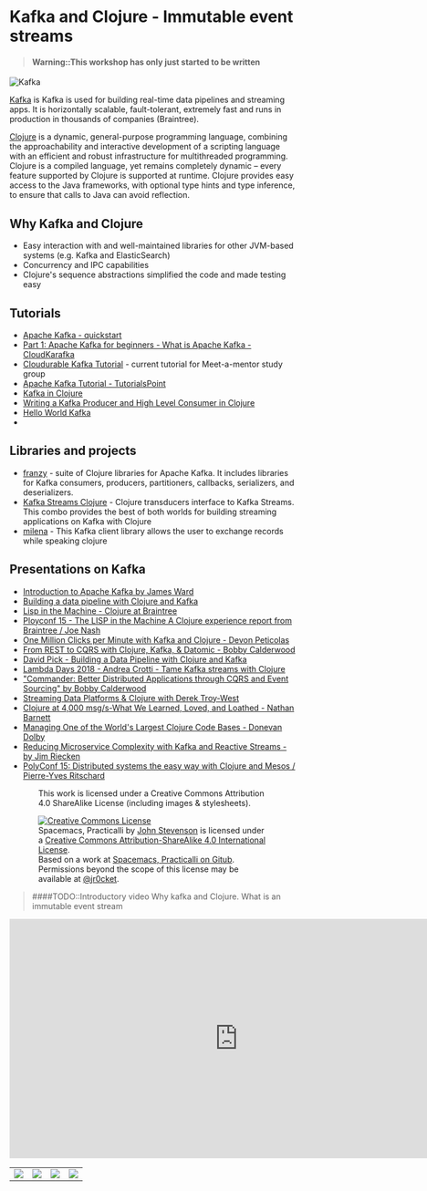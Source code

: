# Kafka and Clojure - Immutable event streams

>#### Warning::This workshop has only just started to be written

![Kafka](https://kafka.apache.org/images/kafka_diagram.png)


[Kafka](https://kafka.apache.org/) is Kafka is used for building real-time data pipelines and streaming apps. It is horizontally scalable, fault-tolerant, extremely fast and runs in production in thousands of companies (Braintree).

[Clojure](https://clojure.org/) is a dynamic, general-purpose programming language, combining the approachability and interactive development of a scripting language with an efficient and robust infrastructure for multithreaded programming. Clojure is a compiled language, yet remains completely dynamic – every feature supported by Clojure is supported at runtime. Clojure provides easy access to the Java frameworks, with optional type hints and type inference, to ensure that calls to Java can avoid reflection.

## Why Kafka and Clojure

* Easy interaction with and well-maintained libraries for other JVM-based systems (e.g. Kafka and ElasticSearch)
* Concurrency and IPC capabilities
* Clojure's sequence abstractions simplified the code and made testing easy


## Tutorials
* [Apache Kafka - quickstart](https://kafka.apache.org/quickstart)
* [Part 1: Apache Kafka for beginners - What is Apache Kafka - CloudKarafka](https://www.cloudkarafka.com/blog/2016-11-30-part1-kafka-for-beginners-what-is-apache-kafka.html)
* [Cloudurable Kafka Tutorial](http://cloudurable.com/blog/kafka-tutorial/index.html) - current tutorial for Meet-a-mentor study group
* [Apache Kafka Tutorial - TutorialsPoint](https://www.tutorialspoint.com/apache_kafka/index.htm)
* [Kafka in Clojure](https://techblog.roomkey.com/posts/clojure-kafka.html)
* [Writing a Kafka Producer and High Level Consumer in Clojure](https://wtfleming.github.io/2015/01/14/kafka-clojure-producer-consumer/)
* [Hello World Kafka](https://github.com/SubhaSingh/hello_world_kafka)
*


## Libraries and projects
* [franzy](https://github.com/clj-kafka/franzy) - suite of Clojure libraries for Apache Kafka. It includes libraries for Kafka consumers, producers, partitioners, callbacks, serializers, and deserializers.
* [Kafka Streams Clojure](https://github.com/bobby/kafka-streams-clojure) - Clojure transducers interface to Kafka Streams. This combo provides the best of both worlds for building streaming applications on Kafka with Clojure
* [milena](https://github.com/dvlopt/milena) - This Kafka client library allows the user to exchange records while speaking clojure


## Presentations on Kafka
* [Introduction to Apache Kafka by James Ward](https://www.youtube.com/watch?v=UEg40Te8pnE)
* [Building a data pipeline with Clojure and Kafka](https://speakerdeck.com/davidpick/building-a-data-pipeline-with-clojure-and-kafka)
* [Lisp in the Machine - Clojure at Braintree](https://vimeo.com/138748699)
* [Ployconf 15 - The LISP in the Machine A Clojure experience report from Braintree / Joe Nash](https://www.youtube.com/watch?v=0D3jev1E5ks)
* [One Million Clicks per Minute with Kafka and Clojure - Devon Peticolas](https://www.youtube.com/watch?v=VC_MTD68erY)
* [From REST to CQRS with Clojure, Kafka, & Datomic - Bobby Calderwood](https://www.youtube.com/watch?v=qDNPQo9UmJA&t=8s)
* [David Pick - Building a Data Pipeline with Clojure and Kafka](https://www.youtube.com/watch?v=6xlyWjqFDWs)
* [Lambda Days 2018 - Andrea Crotti - Tame Kafka streams with Clojure](https://www.youtube.com/watch?v=OC2KVaLQihs)
* ["Commander: Better Distributed Applications through CQRS and Event Sourcing" by Bobby Calderwood](https://www.youtube.com/watch?v=B1-gS0oEtYc)
* [Streaming Data Platforms & Clojure with Derek Troy-West](https://www.youtube.com/watch?v=4sUaF4m5TWI)
* [Clojure at 4,000 msg/s-What We Learned, Loved, and Loathed - Nathan Barnett](https://www.youtube.com/watch?v=zwuFJovzdHg)
* [Managing One of the World's Largest Clojure Code Bases - Donevan Dolby](https://www.youtube.com/watch?v=iUC7noGU1mQ)
* [Reducing Microservice Complexity with Kafka and Reactive Streams - by Jim Riecken](https://www.youtube.com/watch?v=k_Y5ieFHGbs&t=2s)
* [PolyConf 15: Distributed systems the easy way with Clojure and Mesos / Pierre-Yves Ritschard](https://www.youtube.com/watch?v=Tz-wwjhqEEM)


<div style="width:80%; margin:auto;">
This work is licensed under a Creative Commons Attribution 4.0 ShareAlike License (including images & stylesheets).

<a rel="license" href="http://creativecommons.org/licenses/by-sa/4.0/"><img alt="Creative Commons License" style="border-width:0" src="https://i.creativecommons.org/l/by-sa/4.0/88x31.png" /></a><br /><span xmlns:dct="http://purl.org/dc/terms/" property="dct:title">Spacemacs, Practicalli</span> by <a xmlns:cc="http://creativecommons.org/ns#" href="spacemacs.practical.li" property="cc:attributionName" rel="cc:attributionURL">John Stevenson</a> is licensed under a <a rel="license" href="http://creativecommons.org/licenses/by-sa/4.0/">Creative Commons Attribution-ShareAlike 4.0 International License</a>.<br />Based on a work at <a xmlns:dct="http://purl.org/dc/terms/" href="https://github.com/practicalli/spacemacs" rel="dct:source">Spacemacs, Practicalli on Gitub</a>.<br />Permissions beyond the scope of this license may be available at <a xmlns:cc="http://creativecommons.org/ns#" href="https://twitter.com/jr0cket" rel="cc:morePermissions">@jr0cket</a>.
</div>



> ####TODO::Introductory video
> Why kafka and Clojure.  What is an immutable event stream

<iframe width="800" height="420" src="https://www.youtube.com/embed/Uuwg-069NYE?ecver=1" frameborder="0" allowfullscreen></iframe>

<table>
  <tr>
    <td>
      <a href="why-spacemacs/index.html"><img src="images/button-why-spacemacs.png" /></a>
    </td>
   <td>
      <a href="before-you-start/index.html"><img src="images/button-before-you-start.png" /></a>
    </td>
    <td>
      <a href="install-spacemacs/index.html"><img src="images/button-install-spacemacs.png" /></a>
    </td>
   <td>
      <a href="create-a-project/index.html"><img src="images/button-code-with-clojure.png" /></a>
    </td>
  </tr>
</table>
